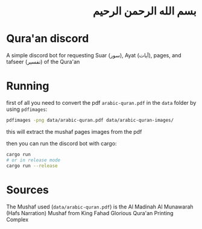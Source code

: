 <h1 dir="rtl">بسم الله الرحمن الرحيم<h1/>

# Qura'an discord

A simple discord bot for requesting Suar (سور), Ayat (آيات), pages, and tafseer (تفسير) of the Qura'an

# Running

first of all you need to convert the pdf `arabic-quran.pdf` in the `data` folder by using `pdfimages`:
```bash
pdfimages -png data/arabic-quran.pdf data/arabic-quran-images/
```

this will extract the mushaf pages images from the pdf

then you can run the discord bot with cargo:
```bash
cargo run
# or in release mode
cargo run --release
```

# Sources
The Mushaf used (`data/arabic-quran.pdf`) is the Al Madinah Al Munawarah (Hafs Narration) Mushaf from King Fahad Glorious Qura'an Printing Complex

